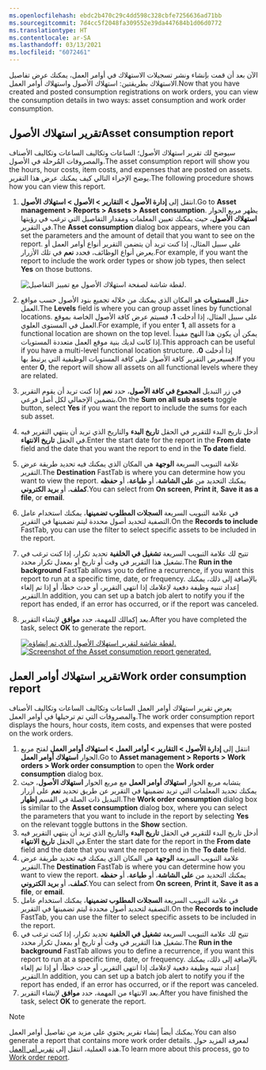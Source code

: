 ```yaml
---
ms.openlocfilehash: ebdc2b470c29c4dd598c328cbfe7256636ad71bb
ms.sourcegitcommit: 7d4cc5f2048fa309552e39da447684b1d06d0772
ms.translationtype: HT
ms.contentlocale: ar-SA
ms.lasthandoff: 03/13/2021
ms.locfileid: "6072461"
---
```

<span data-ttu-id="7c4c7-101">الآن بعد أن قمت بإنشاء ونشر تسجيلات الاستهلاك في أوامر العمل، يمكنك عرض تفاصيل الاستهلاك بطريقتين: استهلاك الأصول واستهلاك أوامر العمل.</span><span class="sxs-lookup"><span data-stu-id="7c4c7-101">Now that you have created and posted consumption registrations on work orders, you can view the consumption details in two ways: asset consumption and work order consumption.</span></span>

## <a name="asset-consumption-report"></a><span data-ttu-id="7c4c7-102">تقرير استهلاك الأصول</span><span class="sxs-lookup"><span data-stu-id="7c4c7-102">Asset consumption report</span></span>
<span data-ttu-id="7c4c7-103">سيوضح لك تقرير استهلاك الأصول؛ الساعات وتكاليف الساعات وتكاليف الأصناف والمصروفات المُرحلة في الأصول.</span><span class="sxs-lookup"><span data-stu-id="7c4c7-103">The asset consumption report will show you the hours, hour costs, item costs, and expenses that are posted on assets.</span></span> <span data-ttu-id="7c4c7-104">يوضح الإجراء التالي كيف يمكنك عرض هذا التقرير.</span><span class="sxs-lookup"><span data-stu-id="7c4c7-104">The following procedure shows how you can view this report.</span></span>

1.  <span data-ttu-id="7c4c7-105">انتقل إلى **إدارة الأصول > التقارير > الأصول > استهلاك الأصول**.</span><span class="sxs-lookup"><span data-stu-id="7c4c7-105">Go to **Asset management > Reports > Assets > Asset consumption**.</span></span> <span data-ttu-id="7c4c7-106">يظهر مربع الحوار **استهلاك الأصول**، حيث يمكنك تعيين المعلمات ومقدار التفاصيل التي ترغب في رؤيتها في التقرير.</span><span class="sxs-lookup"><span data-stu-id="7c4c7-106">The **Asset consumption** dialog box appears, where you can set the parameters and the amount of detail that you want to see on the report.</span></span> <span data-ttu-id="7c4c7-107">على سبيل المثال، إذا كنت تريد أن يتضمن التقرير أنواع أوامر العمل أو يعرض أنواع الوظائف، فحدد **نعم** في تلك الأزرار.</span><span class="sxs-lookup"><span data-stu-id="7c4c7-107">For example, if you want the report to include the work order types or show job types, then select **Yes** on those buttons.</span></span> 

    ![لقطة شاشة لصفحة استهلاك الأصول مع تمييز التفاصيل.](../media/asset-consumption-ssm.png) 

2.  <span data-ttu-id="7c4c7-109">حقل **المستويات** هو المكان الذي يمكنك من خلاله تجميع بنود الأصول حسب مواقع العمل.</span><span class="sxs-lookup"><span data-stu-id="7c4c7-109">The **Levels** field is where you can group asset lines by functional locations.</span></span> <span data-ttu-id="7c4c7-110">على سبيل المثال، إذا أدخلت **1**، فسيتم عرض كافة الأصول الخاصة بموقع العمل في المستوى العلوي.</span><span class="sxs-lookup"><span data-stu-id="7c4c7-110">For example, if you enter **1**, all assets for a functional location are shown on the top level.</span></span> <span data-ttu-id="7c4c7-111">يمكن أن يكون هذا النهج مفيداً إذا كانت لديك بنية موقع العمل متعددة المستويات.</span><span class="sxs-lookup"><span data-stu-id="7c4c7-111">This approach can be useful if you have a multi-level functional location structure.</span></span> <span data-ttu-id="7c4c7-112">إذا أدخلت **0**، فسيعرض التقرير كافة الأصول على كافة المستويات الوظيفية التي يرتبط بها.</span><span class="sxs-lookup"><span data-stu-id="7c4c7-112">If you enter **0**, the report will show all assets on all functional levels where they are related.</span></span> 
3.  <span data-ttu-id="7c4c7-113">في زر التبديل **المجموع في كافة الأصول**، حدد **نعم** إذا كنت تريد أن يقوم التقرير بتضمين الإجمالي لكل أصل فرعي.</span><span class="sxs-lookup"><span data-stu-id="7c4c7-113">On the **Sum on all sub assets** toggle button, select **Yes** if you want the report to include the sums for each sub asset.</span></span>
4.  <span data-ttu-id="7c4c7-114">أدخل تاريخ البدء للتقرير في الحقل **تاريخ البدء** والتاريخ الذي تريد أن ينتهي التقرير فيه في الحقل **تاريخ الانتهاء**.</span><span class="sxs-lookup"><span data-stu-id="7c4c7-114">Enter the start date for the report in the **From date** field and the date that you want the report to end in the **To date** field.</span></span> 
5.  <span data-ttu-id="7c4c7-115">علامة التبويب السريعة **الوجهة** هي المكان الذي يمكنك فيه تحديد طريقة عرض التقرير.</span><span class="sxs-lookup"><span data-stu-id="7c4c7-115">The **Destination** FastTab is where you can determine how you want to view the report.</span></span> <span data-ttu-id="7c4c7-116">يمكنك التحديد من **على الشاشة**، أو **طباعة**، أو **حفظه كملف**، أو **بريد الكتروني**.</span><span class="sxs-lookup"><span data-stu-id="7c4c7-116">You can select from **On screen**, **Print it**, **Save it as a file**, or **email**.</span></span>
6.  <span data-ttu-id="7c4c7-117">في علامة التبويب السريعة **السجلات المطلوب تضمينها**، يمكنك استخدام عامل التصفية لتحديد أصول محددة ليتم تضمينها في التقرير.</span><span class="sxs-lookup"><span data-stu-id="7c4c7-117">On the **Records to include** FastTab, you can use the filter to select specific assets to be included in the report.</span></span> 
7.  <span data-ttu-id="7c4c7-118">تتيح لك علامة التبويب السريعة **تشغيل في الخلفية** تحديد تكرار، إذا كنت ترغب في تشغيل هذا التقرير في وقت أو تاريخ أو بمعدل تكرار محدد.</span><span class="sxs-lookup"><span data-stu-id="7c4c7-118">The **Run in the background** FastTab allows you to define a recurrence, if you want this report to run at a specific time, date, or frequency.</span></span> <span data-ttu-id="7c4c7-119">بالإضافة إلى ذلك، يمكنك إعداد تنبيه وظيفة دفعية لإعلامك إذا انتهى التقرير، أو حدث خطأ، أو إذا تم إلغاء التقرير.</span><span class="sxs-lookup"><span data-stu-id="7c4c7-119">In addition, you can set up a batch job alert to notify you if the report has ended, if an error has occurred, or if the report was canceled.</span></span>
8.  <span data-ttu-id="7c4c7-120">بعد إكمالك للمهمة، حدد **موافق** لإنشاء التقرير.</span><span class="sxs-lookup"><span data-stu-id="7c4c7-120">After you have completed the task, select **OK** to generate the report.</span></span>

    <span data-ttu-id="7c4c7-121">[![لقطة شاشة لتقرير استهلاك الأصول الذي تم إنشاؤه.](../media/asset-consumption-report-ss.png)](../media/asset-consumption-report-ss.png#lightbox)</span><span class="sxs-lookup"><span data-stu-id="7c4c7-121">[![Screenshot of the Asset consumption report generated.](../media/asset-consumption-report-ss.png)](../media/asset-consumption-report-ss.png#lightbox)</span></span> 
 
## <a name="work-order-consumption-report"></a><span data-ttu-id="7c4c7-122">تقرير استهلاك أوامر العمل</span><span class="sxs-lookup"><span data-stu-id="7c4c7-122">Work order consumption report</span></span>
<span data-ttu-id="7c4c7-123">يعرض تقرير استهلاك أوامر العمل الساعات وتكاليف الساعات وتكاليف الأصناف والمصروفات التي تم ترحيلها في أوامر العمل.</span><span class="sxs-lookup"><span data-stu-id="7c4c7-123">The work order consumption report displays the hours, hour costs, item costs, and expenses that were posted on the work orders.</span></span>

1.  <span data-ttu-id="7c4c7-124">انتقل إلى **إدارة الأصول > التقارير > أوامر العمل > استهلاك أوامر العمل** لفتح مربع الحوار **استهلاك أوامر العمل**.</span><span class="sxs-lookup"><span data-stu-id="7c4c7-124">Go to **Asset management > Reports > Work orders > Work order consumption** to open the **Work order consumption** dialog box.</span></span>
2.  <span data-ttu-id="7c4c7-125">يتشابه مربع الحوار **استهلاك أوامر العمل** مع مربع الحوار **استهلاك الأصول**، حيث يمكنك تحديد المعلمات التي تريد تضمينها في التقرير عن طريق تحديد **نعم** على أزرار التبديل ذات الصلة في القسم **إظهار**.</span><span class="sxs-lookup"><span data-stu-id="7c4c7-125">The **Work order consumption** dialog box is similar to the **Asset consumption** dialog box, where you can select the parameters that you want to include in the report by selecting **Yes** on the relevant toggle buttons in the **Show** section.</span></span>
3.  <span data-ttu-id="7c4c7-126">أدخل تاريخ البدء للتقرير في الحقل **تاريخ البدء** والتاريخ الذي تريد أن ينتهي التقرير فيه في الحقل **تاريخ الانتهاء**.</span><span class="sxs-lookup"><span data-stu-id="7c4c7-126">Enter the start date for the report in the **From date** field and the date that you want the report to end in the **To date** field.</span></span> 
4.  <span data-ttu-id="7c4c7-127">علامة التبويب السريعة **الوجهة** هي المكان الذي يمكنك فيه تحديد طريقة عرض التقرير.</span><span class="sxs-lookup"><span data-stu-id="7c4c7-127">The **Destination** FastTab is where you can determine how you want to view the report.</span></span> <span data-ttu-id="7c4c7-128">يمكنك التحديد من **على الشاشة**، أو **طباعة**، أو **حفظه كملف**، أو **بريد الكتروني**.</span><span class="sxs-lookup"><span data-stu-id="7c4c7-128">You can select from **On screen**, **Print it**, **Save it as a file**, or **email**.</span></span>
5.  <span data-ttu-id="7c4c7-129">في علامة التبويب السريعة **السجلات المطلوب تضمينها**، يمكنك استخدام عامل التصفية لتحديد أصول محددة ليتم تضمينها في التقرير.</span><span class="sxs-lookup"><span data-stu-id="7c4c7-129">On the **Records to include** FastTab, you can use the filter to select specific assets to be included in the report.</span></span> 
6.  <span data-ttu-id="7c4c7-130">تتيح لك علامة التبويب السريعة **تشغيل في الخلفية** تحديد تكرار، إذا كنت ترغب في تشغيل هذا التقرير في وقت أو تاريخ أو بمعدل تكرار محدد.</span><span class="sxs-lookup"><span data-stu-id="7c4c7-130">The **Run in the background** FastTab allows you to define a recurrence, if you want this report to run at a specific time, date, or frequency.</span></span> <span data-ttu-id="7c4c7-131">بالإضافة إلى ذلك، يمكنك إعداد تنبيه وظيفة دفعية لإعلامك إذا انتهى التقرير، أو حدث خطأ، أو إذا تم إلغاء التقرير.</span><span class="sxs-lookup"><span data-stu-id="7c4c7-131">In addition, you can set up a batch job alert to notify you if the report has ended, if an error has occurred, or if the report was canceled.</span></span>
7.  <span data-ttu-id="7c4c7-132">بعد الانتهاء من المهمة، حدد **موافق** لإنشاء التقرير.</span><span class="sxs-lookup"><span data-stu-id="7c4c7-132">After you have finished the task, select **OK** to generate the report.</span></span>

> [!NOTE]
> <span data-ttu-id="7c4c7-133">يمكنك أيضاً إنشاء تقرير يحتوي على مزيد من تفاصيل أوامر العمل.</span><span class="sxs-lookup"><span data-stu-id="7c4c7-133">You can also generate a report that contains more work order details.</span></span> <span data-ttu-id="7c4c7-134">لمعرفة المزيد حول هذه العملية، انتقل إلى [تقرير أمر العمل](https://docs.microsoft.com/dynamics365/supply-chain/asset-management/work-orders/work-order-report/?azure-portal=true).</span><span class="sxs-lookup"><span data-stu-id="7c4c7-134">To learn more about this process, go to [Work order report](https://docs.microsoft.com/dynamics365/supply-chain/asset-management/work-orders/work-order-report/?azure-portal=true).</span></span>